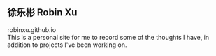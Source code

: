 ## 徐乐彬 Robin Xu
robinxu.github.io  
This is a personal site for me to record some of the thoughts I have, in addition to projects I've been working on.

